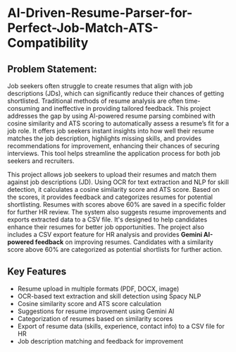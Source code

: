 # AI-Driven-Resume-Parser-for-Perfect-Job-Match-ATS-Compatibility

## **Problem Statement**:

Job seekers often struggle to create resumes that align with job descriptions (JDs), which can significantly reduce their chances of getting shortlisted. Traditional methods of resume analysis are often time-consuming and ineffective in providing tailored feedback. This project addresses the gap by using AI-powered resume parsing combined with cosine similarity and ATS scoring to automatically assess a resume’s fit for a job role. It offers job seekers instant insights into how well their resume matches the job description, highlights missing skills, and provides recommendations for improvement, enhancing their chances of securing interviews. This tool helps streamline the application process for both job seekers and recruiters.



This project allows job seekers to upload their resumes and match them against job descriptions (JD). Using OCR for text extraction and NLP for skill detection, it calculates a cosine similarity score and ATS score. Based on the scores, it provides feedback and categorizes resumes for potential shortlisting. Resumes with scores above 60% are saved in a specific folder for further HR review. The system also suggests resume improvements and exports extracted data to a CSV file. It's designed to help candidates enhance their resumes for better job opportunities. The project also includes a CSV export feature for HR analysis and provides **Gemini AI-powered feedback** on improving resumes. Candidates with a similarity score above 60% are categorized as potential shortlists for further action.


## Key Features

- Resume upload in multiple formats (PDF, DOCX, image)
- OCR-based text extraction and skill detection using Spacy NLP
- Cosine similarity score and ATS score calculation
- Suggestions for resume improvement using Gemini AI
- Categorization of resumes based on similarity scores
- Export of resume data (skills, experience, contact info) to a CSV file for HR
- Job description matching and feedback for improvement

